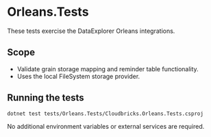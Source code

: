 # Orleans.Tests

These tests exercise the DataExplorer Orleans integrations.

## Scope
- Validate grain storage mapping and reminder table functionality.
- Uses the local FileSystem storage provider.

## Running the tests
```bash
dotnet test tests/Orleans.Tests/Cloudbricks.Orleans.Tests.csproj
```
No additional environment variables or external services are required.
